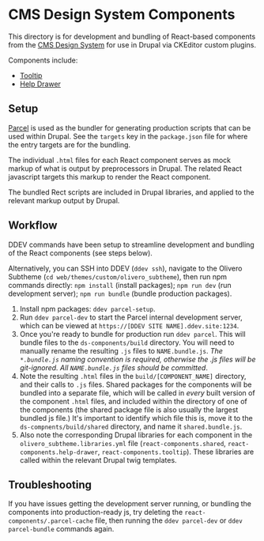# CMS Design System Components

This directory is for development and bundling of React-based components from
the [CMS Design System](https://design.cms.gov/) for use in
Drupal via CKEditor custom plugins.

Components include:

- [Tooltip](https://design.cms.gov/components/tooltip/)
- [Help Drawer](https://design.cms.gov/components/drawer/)

## Setup

[Parcel](https://parceljs.org/) is used as the bundler for generating production
scripts that can be used within Drupal. See the `targets` key in the
`package.json` file for where the entry targets are for the bundling.

The individual `.html` files for each React component serves as mock markup of
what is output by preprocessors in Drupal. The related React javascript targets
this markup to render the React component.

The bundled Rect scripts are included in Drupal libraries, and applied to the
relevant markup output by Drupal.

## Workflow

DDEV commands have been setup to streamline development and bundling of the
React components (see steps below).

Alternatively, you can SSH into DDEV (`ddev ssh`),
navigate to the Olivero Subtheme (`cd web/themes/custom/olivero_subtheme`),
then run npm commands directly: `npm install` (install packages);
`npm run dev` (run development server); `npm run bundle` (bundle production
packages).

1. Install npm packages: `ddev parcel-setup`.
1. Run `ddev parcel-dev` to start the Parcel internal development server, which
   can be viewed at `https://[DDEV SITE NAME].ddev.site:1234`.
1. Once you're ready to bundle for production run `ddev parcel`. This
   will bundle files to the `ds-components/build` directory. You will need to
   manually rename the resulting `.js` files to `NAME.bundle.js`. _The
   `*.bundle.js` naming convention is required, otherwise the .js files will be
   git-ignored. All `NAME.bundle.js` files should be committed_.
1. Note the resulting `.html` files in the `build/[COMPONENT_NAME]` directory,
   and their calls to `.js` files. Shared packages for the components will be
   bundled into a separate file, which will be called in _every_ built version
   of the component `.html` files, and included within the directory of one of
   the components (the shared package file is also usually the largest bundled
   js file.) It's important to identify which file this is, move it to the
   `ds-compnents/build/shared` directory, and name it `shared.bundle.js`.
1. Also note the corresponding Drupal libraries for each component in the
   `olivero_subtheme.libraries.yml` file (`react-components.shared`,
   `react-components.help-drawer`, `react-components.tooltip`). These libraries
   are called within the relevant Drupal twig templates.

## Troubleshooting

If you have issues getting the development server running, or bundling
the components into production-ready js, try deleting the
`react-components/.parcel-cache` file, then running the `ddev parcel-dev` or
`ddev parcel-bundle` commands again.
